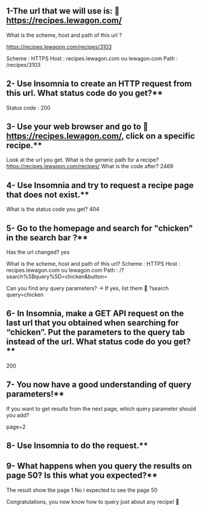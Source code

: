 ## 1-The url that we will use is: 🔗 https://recipes.lewagon.com/
What is the scheme, host and path of this url ?

https://recipes.lewagon.com/recipes/3103

Scheme : HTTPS
Host : recipes.lewagon.com ou lewagon.com
Path : /recipes/3103


## 2- Use Insomnia to create an HTTP request from this url. What status code do you get?**
Status code : 200


## 3- Use your web browser and go to 🔗 https://recipes.lewagon.com/, click on a specific recipe.**

Look at the url you get. 
What is the generic path for a recipe? https://recipes.lewagon.com/recipes/
What is the code after? 2469


## 4- Use Insomnia and try to request a recipe page that does not exist.**

What is the status code you get? 404


## 5- Go to the homepage and search for "chicken" in the search bar ?**

Has the url changed? yes

What is the scheme, host and path of this url? 
Scheme : HTTPS
Host : recipes.lewagon.com ou lewagon.com
Path : /?search%5Bquery%5D=chicken&button=

Can you find any query parameters? → If yes, list them 📝
?search
query=chicken



## 6- In Insomnia, make a GET API request on the last url that you obtained when searching for “chicken”. Put the parameters to the query tab instead of the url. What status code do you get?**

200

## 7- You now have a good understanding of query parameters!**
If you want to get results from the next page, which query parameter should you add?

page=2

## 8- Use Insomnia to do the request.**


## 9- What happens when you query the results on page 50? Is this what you expected?**
The result show the page 1
No i expected to see the page 50


Congratulations, you now know how to query just about any recipe! 🚀
 
